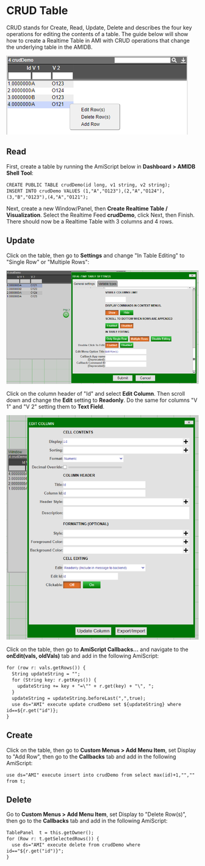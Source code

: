 # CRUD Table

CRUD stands for Create, Read, Update, Delete and describes the four key operations for editing the contents of a table. The guide below will show how to create a Realtime Table in AMI with CRUD operations that change the underlying table in the AMIDB.

![](../resources/legacy_mediawiki/CRUD_final.png "CRUD_final.png")

## Read

First, create a table by running the AmiScript below in **Dashboard \> AMIDB Shell Tool**:

``` amiscript
CREATE PUBLIC TABLE crudDemo(id long, v1 string, v2 string);
INSERT INTO crudDemo VALUES (1,"A","O123"),(2,"A","O124"),(3,"B","O123"),(4,"A","O121");
```

Next, create a new Window/Panel, then **Create Realtime Table / Visualization**. Select the Realtime Feed **crudDemo**, click Next, then Finish. There should now be a Realtime Table with 3 columns and 4 rows.

## Update

Click on the table, then go to **Settings** and change "In Table Editing" to "Single Row" or "Multiple Rows":

![](../resources/legacy_mediawiki/CRUD_table_settings.png "CRUD_table_settings.png")

Click on the column header of "Id" and select **Edit Column**. Then scroll down and change the **Edit** setting to **Readonly**. Do the same for columns "V 1" and "V 2" setting them to **Text Field**.

![](../resources/legacy_mediawiki/CRUD_column_settings.png "CRUD_column_settings.png")

Click on the table, then go to **AmiScript Callbacks...** and navigate to the **onEdit(vals, oldVals)** tab and add in the following AmiScript:

``` amiscript
for (row r: vals.getRows()) {
  String updateString = "";
  for (String key: r.getKeys()) {
    updateString += key + "=\"" + r.get(key) + "\", ";
  }
  updateString = updateString.beforeLast(",",true);
  use ds="AMI" execute update crudDemo set ${updateString} where id==${r.get("id")};
}
```

## Create

Click on the table, then go to **Custom Menus \> Add Menu Item**, set Display to "Add Row", then go to the **Callbacks** tab and add in the following AmiScript:

``` amiscript
use ds="AMI" execute insert into crudDemo from select max(id)+1,"","" from t;
```

## Delete

Go to **Custom Menus \> Add Menu Item**, set Display to "Delete Row(s)", then go to the **Callbacks** tab and add in the following AmiScript:

``` amiscript
TablePanel  t = this.getOwner();
for (Row r: t.getSelectedRows()) {
  use ds="AMI" execute delete from crudDemo where id=="${r.get("id")}";
}
```

